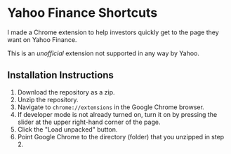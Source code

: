 # Yahoo Finance Shortcuts

I made a Chrome extension to help investors quickly get to the page they want on Yahoo Finance.

This is an *unofficial* extension not supported in any way by Yahoo.

## Installation Instructions

1. Download the repository as a zip.
2. Unzip the repository.
3. Navigate to `chrome://extensions` in the Google Chrome browser.
4. If developer mode is not already turned on, turn it on by pressing the slider at the upper right-hand corner of the page.
5. Click the "Load unpacked" button.
6. Point Google Chrome to the directory (folder) that you unzipped in step 2.
